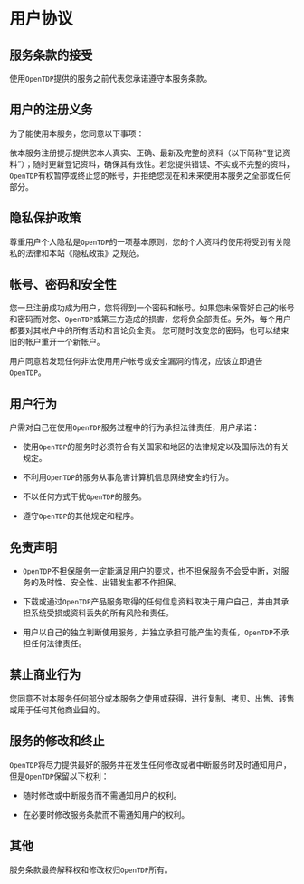 # 用户协议

[//]: #author (若海)
[//]: #time (2023-06-15 12:00:00)
[//]: #tags (协议,规则)

## 服务条款的接受

使用`OpenTDP`提供的服务之前代表您承诺遵守本服务条款。

## 用户的注册义务

为了能使用本服务，您同意以下事项：

依本服务注册提示提供您本人真实、正确、最新及完整的资料（以下简称“登记资料”）；随时更新登记资料，确保其有效性。若您提供错误、不实或不完整的资料，`OpenTDP`有权暂停或终止您的帐号，并拒绝您现在和未来使用本服务之全部或任何部分。

## 隐私保护政策

尊重用户个人隐私是`OpenTDP`的一项基本原则，您的个人资料的使用将受到有关隐私的法律和本站《隐私政策》之规范。

## 帐号、密码和安全性

您一旦注册成功成为用户，您将得到一个密码和帐号。如果您未保管好自己的帐号和密码而对您、`OpenTDP`或第三方造成的损害，您将负全部责任。另外，每个用户都要对其帐户中的所有活动和言论负全责。
您可随时改变您的密码，也可以结束旧的帐户重开一个新帐户。

用户同意若发现任何非法使用用户帐号或安全漏洞的情况，应该立即通告`OpenTDP`。

## 用户行为

户需对自己在使用`OpenTDP`服务过程中的行为承担法律责任，用户承诺：

- 使用`OpenTDP`的服务时必须符合有关国家和地区的法律规定以及国际法的有关规定。

- 不利用`OpenTDP`的服务从事危害计算机信息网络安全的行为。

- 不以任何方式干扰`OpenTDP`的服务。

- 遵守`OpenTDP`的其他规定和程序。

## 免责声明

- `OpenTDP`不担保服务一定能满足用户的要求，也不担保服务不会受中断，对服务的及时性、安全性、出错发生都不作担保。

- 下载或通过`OpenTDP`产品服务取得的任何信息资料取决于用户自己，并由其承担系统受损或资料丢失的所有风险和责任。

- 用户以自己的独立判断使用服务，并独立承担可能产生的责任，`OpenTDP`不承担任何法律责任。

## 禁止商业行为

您同意不对本服务任何部分或本服务之使用或获得，进行复制、拷贝、出售、转售或用于任何其他商业目的。

## 服务的修改和终止

`OpenTDP`将尽力提供最好的服务并在发生任何修改或者中断服务时及时通知用户，但是`OpenTDP`保留以下权利：

- 随时修改或中断服务而不需通知用户的权利。

- 在必要时修改服务条款而不需通知用户的权利。

## 其他

服务条款最终解释权和修改权归`OpenTDP`所有。
